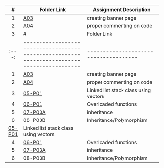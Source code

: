 |                                            #                                             | Folder Link                                                                                | Assignment Description                |
| :--------------------------------------------------------------------------------------: | ------------------------------------------------------------------------------------------ | ------------------------------------- |
|                                            1                                             | [A03](https://github.com/dmreyescoy03/2143-OOP-ReyesCoy/tree/main/Assignments/A03)         | creating banner page                  |
|                                            2                                             | [A04](https://github.com/dmreyescoy03/2143-OOP-ReyesCoy/tree/main/Assignments/A04)         | proper commenting on code             |
|                                            3                                             | #                                                                                          | Folder Link                           | Assignment Description |
|                                          :---:                                           | ------------------------------------------------------------------------------------------ | ------------------------------------- |
|                                            1                                             | [A03](https://github.com/dmreyescoy03/2143-OOP-ReyesCoy/tree/main/Assignments/A03)         | creating banner page                  |
|                                            2                                             | [A04](https://github.com/dmreyescoy03/2143-OOP-ReyesCoy/tree/main/Assignments/A04)         | proper commenting on code             |
|                                            3                                             | [05-P01](https://github.com/dmreyescoy03/2143-OOP-ReyesCoy/tree/main/Assignments/05-P01)   | Linked list stack class using vectors |
|                                            4                                             | [06-P01](https://github.com/dmreyescoy03/2143-OOP-ReyesCoy/tree/main/Assignments/06-P02)   | Overloaded functions                  |
|                                            5                                             | [07-P03A](https://github.com/dmreyescoy03/2143-OOP-ReyesCoy/tree/main/Assignments/07-P03A) | inheritance                           |
|                                            6                                             | 08-P03B                                                                                    | Inheritance/Polymorphism              |
| [05-P01](https://github.com/dmreyescoy03/2143-OOP-ReyesCoy/tree/main/Assignments/05-P01) | Linked list stack class using vectors                                                      |
|                                            4                                             | [06-P01](https://github.com/dmreyescoy03/2143-OOP-ReyesCoy/tree/main/Assignments/06-P02)   | Overloaded functions                  |
|                                            5                                             | [07-P03A](https://github.com/dmreyescoy03/2143-OOP-ReyesCoy/tree/main/Assignments/07-P03A) | inheritance                           |
|                                            6                                             | 08-P03B                                                                                    | Inheritance/Polymorphism              |
